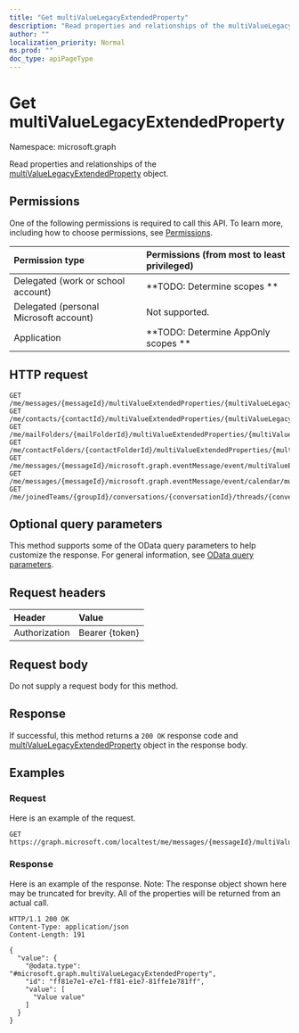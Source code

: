 ```yaml
---
title: "Get multiValueLegacyExtendedProperty"
description: "Read properties and relationships of the multiValueLegacyExtendedProperty object."
author: ""
localization_priority: Normal
ms.prod: ""
doc_type: apiPageType
---
```


# Get multiValueLegacyExtendedProperty

Namespace: microsoft.graph

Read properties and relationships of the [multiValueLegacyExtendedProperty](../resources/multivaluelegacyextendedproperty.md) object.

## Permissions
One of the following permissions is required to call this API. To learn more, including how to choose permissions, see [Permissions](/concepts/permissions-reference.md).

|Permission type|Permissions (from most to least privileged)|
|:---|:---|
|Delegated (work or school account)|**TODO: Determine scopes **|
|Delegated (personal Microsoft account)|Not supported.|
|Application|**TODO: Determine AppOnly scopes **|

## HTTP request
<!-- {
  "blockType": "ignored"
}
-->
``` http
GET /me/messages/{messageId}/multiValueExtendedProperties/{multiValueLegacyExtendedPropertyId}
GET /me/contacts/{contactId}/multiValueExtendedProperties/{multiValueLegacyExtendedPropertyId}
GET /me/mailFolders/{mailFolderId}/multiValueExtendedProperties/{multiValueLegacyExtendedPropertyId}
GET /me/contactFolders/{contactFolderId}/multiValueExtendedProperties/{multiValueLegacyExtendedPropertyId}
GET /me/messages/{messageId}/microsoft.graph.eventMessage/event/multiValueExtendedProperties/{multiValueLegacyExtendedPropertyId}
GET /me/messages/{messageId}/microsoft.graph.eventMessage/event/calendar/multiValueExtendedProperties/{multiValueLegacyExtendedPropertyId}
GET /me/joinedTeams/{groupId}/conversations/{conversationId}/threads/{conversationThreadId}/posts/{postId}/multiValueExtendedProperties/{multiValueLegacyExtendedPropertyId}
```

## Optional query parameters
This method supports some of the OData query parameters to help customize the response. For general information, see [OData query parameters](/graph/query-parameters).

## Request headers
|Header|Value|
|:---|:---|
|Authorization|Bearer {token}|

## Request body
Do not supply a request body for this method.

## Response
If successful, this method returns a `200 OK` response code and [multiValueLegacyExtendedProperty](../resources/multivaluelegacyextendedproperty.md) object in the response body.

## Examples

### Request
Here is an example of the request.
<!-- {
  "blockType": "request",
  "name": "get_multivaluelegacyextendedproperty"
}
-->
``` http
GET https://graph.microsoft.com/localtest/me/messages/{messageId}/multiValueExtendedProperties/{multiValueLegacyExtendedPropertyId}
```

### Response
Here is an example of the response. Note: The response object shown here may be truncated for brevity. All of the properties will be returned from an actual call.
<!-- {
  "blockType": "response",
  "truncated": true,
  "@odata.type": "microsoft.graph.multiValueLegacyExtendedProperty"
}
-->
``` http
HTTP/1.1 200 OK
Content-Type: application/json
Content-Length: 191

{
  "value": {
    "@odata.type": "#microsoft.graph.multiValueLegacyExtendedProperty",
    "id": "ff81e7e1-e7e1-ff81-e1e7-81ffe1e781ff",
    "value": [
      "Value value"
    ]
  }
}
```

